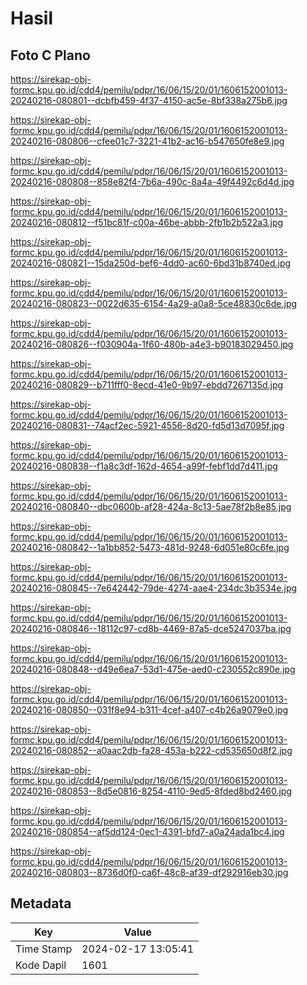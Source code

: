 # Hasil

## Foto C Plano

https://sirekap-obj-formc.kpu.go.id/cdd4/pemilu/pdpr/16/06/15/20/01/1606152001013-20240216-080801--dcbfb459-4f37-4150-ac5e-8bf338a275b6.jpg

https://sirekap-obj-formc.kpu.go.id/cdd4/pemilu/pdpr/16/06/15/20/01/1606152001013-20240216-080806--cfee01c7-3221-41b2-ac16-b547650fe8e9.jpg

https://sirekap-obj-formc.kpu.go.id/cdd4/pemilu/pdpr/16/06/15/20/01/1606152001013-20240216-080808--858e82f4-7b6a-490c-8a4a-49f4492c6d4d.jpg

https://sirekap-obj-formc.kpu.go.id/cdd4/pemilu/pdpr/16/06/15/20/01/1606152001013-20240216-080812--f51bc81f-c00a-46be-abbb-2fb1b2b522a3.jpg

https://sirekap-obj-formc.kpu.go.id/cdd4/pemilu/pdpr/16/06/15/20/01/1606152001013-20240216-080821--15da250d-bef6-4dd0-ac60-6bd31b8740ed.jpg

https://sirekap-obj-formc.kpu.go.id/cdd4/pemilu/pdpr/16/06/15/20/01/1606152001013-20240216-080823--0022d635-6154-4a29-a0a8-5ce48830c6de.jpg

https://sirekap-obj-formc.kpu.go.id/cdd4/pemilu/pdpr/16/06/15/20/01/1606152001013-20240216-080826--f030904a-1f60-480b-a4e3-b90183029450.jpg

https://sirekap-obj-formc.kpu.go.id/cdd4/pemilu/pdpr/16/06/15/20/01/1606152001013-20240216-080829--b711fff0-8ecd-41e0-9b97-ebdd7267135d.jpg

https://sirekap-obj-formc.kpu.go.id/cdd4/pemilu/pdpr/16/06/15/20/01/1606152001013-20240216-080831--74acf2ec-5921-4556-8d20-fd5d13d7095f.jpg

https://sirekap-obj-formc.kpu.go.id/cdd4/pemilu/pdpr/16/06/15/20/01/1606152001013-20240216-080838--f1a8c3df-162d-4654-a99f-febf1dd7d411.jpg

https://sirekap-obj-formc.kpu.go.id/cdd4/pemilu/pdpr/16/06/15/20/01/1606152001013-20240216-080840--dbc0600b-af28-424a-8c13-5ae78f2b8e85.jpg

https://sirekap-obj-formc.kpu.go.id/cdd4/pemilu/pdpr/16/06/15/20/01/1606152001013-20240216-080842--1a1bb852-5473-481d-9248-6d051e80c6fe.jpg

https://sirekap-obj-formc.kpu.go.id/cdd4/pemilu/pdpr/16/06/15/20/01/1606152001013-20240216-080845--7e642442-79de-4274-aae4-234dc3b3534e.jpg

https://sirekap-obj-formc.kpu.go.id/cdd4/pemilu/pdpr/16/06/15/20/01/1606152001013-20240216-080846--18112c97-cd8b-4469-87a5-dce5247037ba.jpg

https://sirekap-obj-formc.kpu.go.id/cdd4/pemilu/pdpr/16/06/15/20/01/1606152001013-20240216-080848--d49e6ea7-53d1-475e-aed0-c230552c890e.jpg

https://sirekap-obj-formc.kpu.go.id/cdd4/pemilu/pdpr/16/06/15/20/01/1606152001013-20240216-080850--031f8e94-b311-4cef-a407-c4b26a9079e0.jpg

https://sirekap-obj-formc.kpu.go.id/cdd4/pemilu/pdpr/16/06/15/20/01/1606152001013-20240216-080852--a0aac2db-fa28-453a-b222-cd535650d8f2.jpg

https://sirekap-obj-formc.kpu.go.id/cdd4/pemilu/pdpr/16/06/15/20/01/1606152001013-20240216-080853--8d5e0816-8254-4110-9ed5-8fded8bd2460.jpg

https://sirekap-obj-formc.kpu.go.id/cdd4/pemilu/pdpr/16/06/15/20/01/1606152001013-20240216-080854--af5dd124-0ec1-4391-bfd7-a0a24ada1bc4.jpg

https://sirekap-obj-formc.kpu.go.id/cdd4/pemilu/pdpr/16/06/15/20/01/1606152001013-20240216-080803--8736d0f0-ca6f-48c8-af39-df292916eb30.jpg


## Metadata

| Key        | Value               |
| ---------- | ------------------- |
| Time Stamp | 2024-02-17 13:05:41 |
| Kode Dapil | 1601                |




